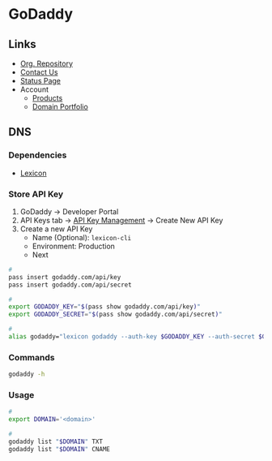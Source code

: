 # GoDaddy

<!--
https://sso.godaddy.com/access?hbi_code=1
-->

## Links

- [Org. Repository](https://github.com/godaddy)
- [Contact Us](https://godaddy.com/help/contact-us)
- [Status Page](https://status.godaddy.com)
- Account
  - [Products](https://account.godaddy.com/products)
  - [Domain Portfolio](https://dcc.godaddy.com/control/portfolio)

## DNS

### Dependencies

- [Lexicon](/lexicon/README.md)

### Store API Key

1. GoDaddy -> Developer Portal
2. API Keys tab -> [API Key Management](https://developer.godaddy.com/keys) -> Create New API Key
3. Create a new API Key
   - Name (Optional): `lexicon-cli`
   - Environment: Production
   - Next

```sh
#
pass insert godaddy.com/api/key
pass insert godaddy.com/api/secret

#
export GODADDY_KEY="$(pass show godaddy.com/api/key)"
export GODADDY_SECRET="$(pass show godaddy.com/api/secret)"

#
alias godaddy="lexicon godaddy --auth-key $GODADDY_KEY --auth-secret $GODADDY_SECRET"
```

### Commands

```sh
godaddy -h
```

### Usage

```sh
#
export DOMAIN='<domain>'

#
godaddy list "$DOMAIN" TXT
godaddy list "$DOMAIN" CNAME
```
